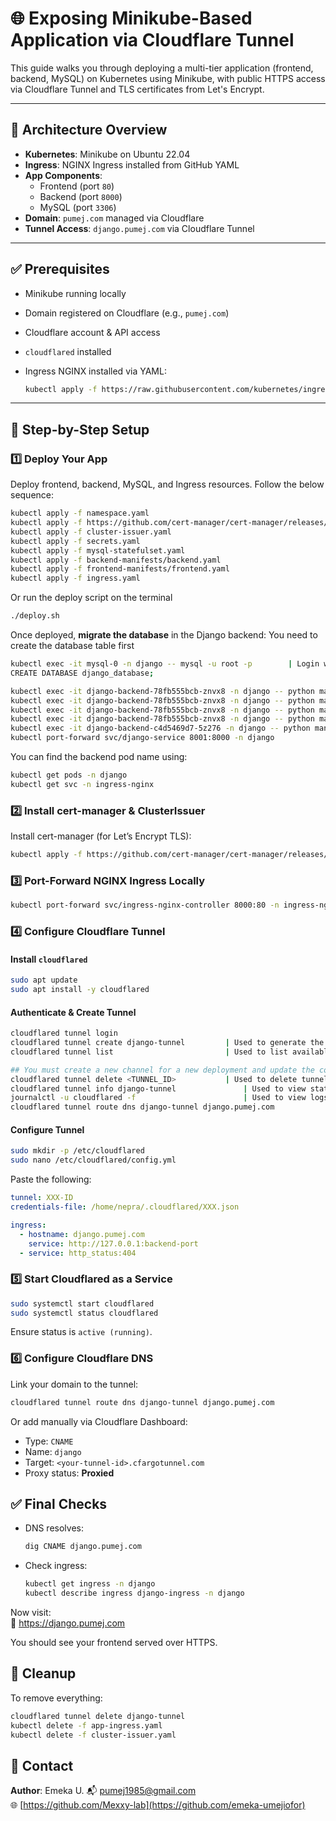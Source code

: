 
# 🌐 Exposing Minikube-Based Application via Cloudflare Tunnel

This guide walks you through deploying a multi-tier application (frontend, backend, MySQL) on Kubernetes using Minikube, with public HTTPS access via Cloudflare Tunnel and TLS certificates from Let's Encrypt.

---

## 🧱 Architecture Overview

- **Kubernetes**: Minikube on Ubuntu 22.04  
- **Ingress**: NGINX Ingress installed from GitHub YAML  
- **App Components**:
  - Frontend (port `80`)
  - Backend (port `8000`)
  - MySQL (port `3306`)
- **Domain**: `pumej.com` managed via Cloudflare  
- **Tunnel Access**: `django.pumej.com` via Cloudflare Tunnel

---

## ✅ Prerequisites

- Minikube running locally
- Domain registered on Cloudflare (e.g., `pumej.com`)
- Cloudflare account & API access
- `cloudflared` installed
- Ingress NGINX installed via YAML:

  ```bash
  kubectl apply -f https://raw.githubusercontent.com/kubernetes/ingress-nginx/controller-v1.10.1/deploy/static/provider/cloud/deploy.yaml
  ```

---

## 🔧 Step-by-Step Setup

### 1️⃣ Deploy Your App

Deploy frontend, backend, MySQL, and Ingress resources. Follow the below sequence:

```bash
kubectl apply -f namespace.yaml
kubectl apply -f https://github.com/cert-manager/cert-manager/releases/download/v1.15.1/cert-manager.yaml
kubectl apply -f cluster-issuer.yaml
kubectl apply -f secrets.yaml
kubectl apply -f mysql-statefulset.yaml
kubectl apply -f backend-manifests/backend.yaml
kubectl apply -f frontend-manifests/frontend.yaml
kubectl apply -f ingress.yaml
```

Or run the deploy script on the terminal

```bash
./deploy.sh
```

Once deployed, **migrate the database** in the Django backend: You need to create the database table first

```bash
kubectl exec -it mysql-0 -n django -- mysql -u root -p        | Login with password set in secrets file. 
CREATE DATABASE django_database;

kubectl exec -it django-backend-78fb555bcb-znvx8 -n django -- python manage.py makemigrations api
kubectl exec -it django-backend-78fb555bcb-znvx8 -n django -- python manage.py migrate
kubectl exec -it django-backend-78fb555bcb-znvx8 -n django -- python manage.py migrate api
kubectl exec -it django-backend-78fb555bcb-znvx8 -n django -- python manage.py createsuperuser
kubectl exec -it django-backend-c4d5469d7-5z276 -n django -- python manage.py seed_items         | Used to seed items into your database, run this from your python env
kubectl port-forward svc/django-service 8001:8000 -n django             | Used to forward port of backend service you can then access it on http://localhost:8001/admin/api/item/

```

You can find the backend pod name using:

```bash
kubectl get pods -n django
kubectl get svc -n ingress-nginx
```

### 2️⃣ Install cert-manager & ClusterIssuer

Install cert-manager (for Let’s Encrypt TLS):

```bash
kubectl apply -f https://github.com/cert-manager/cert-manager/releases/download/v1.15.1/cert-manager.yaml
```

### 3️⃣ Port-Forward NGINX Ingress Locally

```bash
kubectl port-forward svc/ingress-nginx-controller 8000:80 -n ingress-nginx
```

### 4️⃣ Configure Cloudflare Tunnel

#### Install `cloudflared`

```bash
sudo apt update
sudo apt install -y cloudflared
```

#### Authenticate & Create Tunnel

```bash
cloudflared tunnel login
cloudflared tunnel create django-tunnel         | Used to generate the Tunnel ID 
cloudflared tunnel list                         | Used to list available tunnels 

## You must create a new channel for a new deployment and update the config file after creating a new channel 
cloudflared tunnel delete <TUNNEL_ID>           | Used to delete tunnel list 
cloudflared tunnel info django-tunnel               | Used to view status 
journalctl -u cloudflared -f                        | Used to view logs 
cloudflared tunnel route dns django-tunnel django.pumej.com             | Used to update CNAME to cloudfared
```

#### Configure Tunnel

```bash
sudo mkdir -p /etc/cloudflared
sudo nano /etc/cloudflared/config.yml
```

Paste the following:

```yaml
tunnel: XXX-ID
credentials-file: /home/nepra/.cloudflared/XXX.json

ingress:
  - hostname: django.pumej.com
    service: http://127.0.0.1:backend-port
  - service: http_status:404
```

### 5️⃣ Start Cloudflared as a Service

```bash
sudo systemctl start cloudflared
sudo systemctl status cloudflared
```

Ensure status is `active (running)`.

### 6️⃣ Configure Cloudflare DNS

Link your domain to the tunnel:

```bash
cloudflared tunnel route dns django-tunnel django.pumej.com
```

Or add manually via Cloudflare Dashboard:

- Type: `CNAME`
- Name: `django`
- Target: `<your-tunnel-id>.cfargotunnel.com`
- Proxy status: **Proxied**

## ✅ Final Checks

- DNS resolves:

  ```bash
  dig CNAME django.pumej.com
  ```

- Check ingress:

  ```bash
  kubectl get ingress -n django
  kubectl describe ingress django-ingress -n django
  ```

Now visit:  
🔗 <https://django.pumej.com>

You should see your frontend served over HTTPS.

## 🧼 Cleanup

To remove everything:

```bash
cloudflared tunnel delete django-tunnel
kubectl delete -f app-ingress.yaml
kubectl delete -f cluster-issuer.yaml
```

## 📧 Contact

**Author**: Emeka U.
📬 <pumej1985@gmail.com>  
🌐 [https://github.com/Mexxy-lab](https://github.com/emeka-umejiofor)
